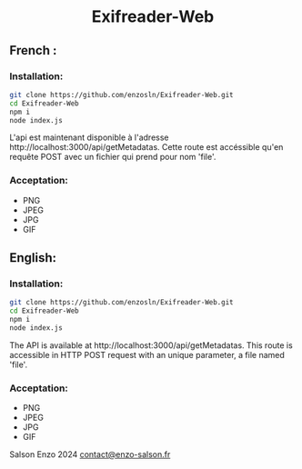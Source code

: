 <h1 align='center'>Exifreader-Web</h1>

## French :
### Installation:
```bash
git clone https://github.com/enzosln/Exifreader-Web.git
cd Exifreader-Web
npm i
node index.js
```
L'api est maintenant disponible à l'adresse http://localhost:3000/api/getMetadatas.
Cette route est accéssible qu'en requête POST avec un fichier qui prend pour nom 'file'.

### Acceptation:
- PNG
- JPEG
- JPG
- GIF

## English:
### Installation:
```bash
git clone https://github.com/enzosln/Exifreader-Web.git
cd Exifreader-Web
npm i
node index.js
```
The API is available at http://localhost:3000/api/getMetadatas.
This route is accessible in HTTP POST request with an unique parameter, a file named 'file'.

### Acceptation:
- PNG
- JPEG
- JPG
- GIF

Salson Enzo 2024
contact@enzo-salson.fr
